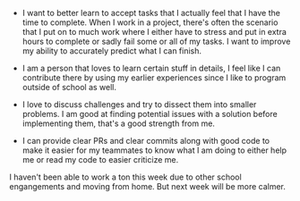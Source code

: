 -   I want to better learn to accept tasks that I actually feel that I have the time to complete. When I work in a project, there's often the scenario that I put on to much work where I either have to stress and put in extra hours to complete or sadly fail some or all of my tasks. I want to improve my ability to accurately predict what I can finish.

-   I am a person that loves to learn certain stuff in details, I feel like I can contribute there by using my earlier experiences since I like to program outside of school as well.

-   I love to discuss challenges and try to dissect them into smaller problems. I am good at finding potential issues with a solution before implementing them, that's a good strength from me.

-   I can provide clear PRs and clear commits along with good code to make it easier for my teammates to know what I am doing to either help me or read my code to easier criticize me.

I haven't been able to work a ton this week due to other school engangements and moving from home. But next week will be more calmer.
